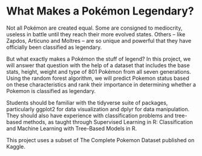 # What Makes a Pokémon Legendary?
Not all Pokémon are created equal. Some are consigned to mediocrity, useless in battle until they reach their more evolved states. Others – like Zapdos, Articuno and Moltres – are so unique and powerful that they have officially been classified as legendary.

But what exactly makes a Pokémon the stuff of legend? In this project, we will answer that question with the help of a dataset that includes the base stats, height, weight and type of 801 Pokémon from all seven generations. Using the random forest algorithm, we will predict Pokemon status based on these characteristics and rank their importance in determining whether a Pokemon is classified as legendary.

Students should be familiar with the tidyverse suite of packages, particularly ggplot2 for data visualization and dplyr for data manipulation. They should also have experience with classification problems and tree-based methods, as taught through Supervised Learning in R: Classification and Machine Learning with Tree-Based Models in R.

This project uses a subset of The Complete Pokemon Dataset published on Kaggle.

